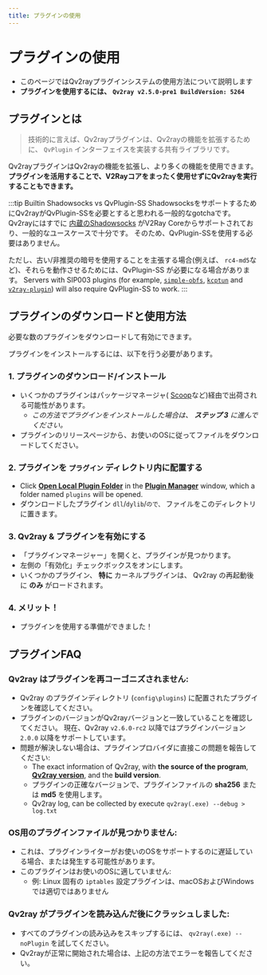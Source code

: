 ```yaml
---
title: プラグインの使用
---
```


# プラグインの使用

- このページではQv2rayプラグインシステムの使用方法について説明します
- **プラグインを使用するには、 `Qv2ray v2.5.0-pre1 BuildVersion: 5264`**

## プラグインとは

> 技術的に言えば、Qv2rayプラグインは、Qv2rayの機能を拡張するために、 `QvPlugin` インターフェイスを実装する共有ライブラリです。

Qv2rayプラグインはQv2rayの機能を拡張し、より多くの機能を使用できます。 **プラグインを活用することで、V2Rayコアをまったく使用せずにQv2rayを実行することもできます。**



:::tip Builtin Shadowsocks vs QvPlugin-SS ShadowsocksをサポートするためにQv2rayがQvPlugin-SSを必要とすると思われる一般的なgotchaです。 Qv2rayにはすでに [内蔵のShadowsocks](https://www.v2fly.org/config/protocols/shadowsocks.html#outboundconfigurationobject) がV2Ray Coreからサポートされており、一般的なユースケースで十分です。 そのため、QvPlugin-SSを使用する必要はありません。

ただし、古い/非推奨の暗号を使用することを主張する場合(例えば、 `rc4-md5`など)、それらを動作させるためには、QvPlugin-SS が必要になる場合があります。 Servers with SIP003 plugins (for example, [`simple-obfs`](https://github.com/shadowsocks/simple-obfs), [`kcptun`](https://github.com/xtaci/kcptun) and [`v2ray-plugin`](https://github.com/shadowsocks/v2ray-plugin)) will also require QvPlugin-SS to work. :::

## プラグインのダウンロードと使用方法

必要な数のプラグインをダウンロードして有効にできます。

プラグインをインストールするには、以下を行う必要があります。

### 1. プラグインのダウンロード/インストール

- いくつかのプラグインはパッケージマネージャ( [Scoop](../getting-started/step1.md#scoop-for-windows-users)など)経由で出荷される可能性があります。
  - _この方法でプラグインをインストールした場合は、 **ステップ 3** に進んでください。_
- プラグインのリリースページから、お使いのOSに従ってファイルをダウンロードしてください。

### 2. プラグインを `プラグイン` ディレクトリ内に配置する

- Click **[Open Local Plugin Folder](qv2ray://open/plugin/metadata)** in the **[Plugin Manager](qv2ray://open/plugin/plugindir)** window, which a folder named `plugins` will be opened.
- ダウンロードしたプラグイン `dll`/`dylib`/`ので、` ファイルをこのディレクトリに置きます。

### 3. Qv2ray & プラグインを有効にする

- 「プラグインマネージャー」を開くと、プラグインが見つかります。
- 左側の「有効化」チェックボックスをオンにします。
- いくつかのプラグイン、 **特に** カーネルプラグインは、 Qv2ray の再起動後に **のみ** がロードされます。

### 4. メリット！

- プラグインを使用する準備ができました！

## プラグインFAQ

### Qv2ray はプラグインを再コーゴニズされません:

- Qv2ray のプラグインディレクトリ (`config\plugins`) に配置されたプラグインを確認してください。
- プラグインのバージョンがQv2rayバージョンと一致していることを確認してください。 現在、Qv2ray `v2.6.0-rc2` 以降ではプラグインバージョン `2.0.0` 以降をサポートしています。
- 問題が解決しない場合は、プラグインプロバイダに直接この問題を報告してください:
  - The exact information of Qv2ray, with **the source of the program**, **[Qv2ray version](qv2ray://open/preference/about)**, and the **build version**.
  - プラグインの正確なバージョンで、プラグインファイルの **sha256** または **md5** を使用します。
  - Qv2ray log, can be collected by execute `qv2ray(.exe) --debug > log.txt`

### OS用のプラグインファイルが見つかりません:

- これは、プラグインライターがお使いのOSをサポートするのに遅延している場合、または発生する可能性があります。
- このプラグインはお使いのOSに適していません:
  - 例: Linux 固有の `iptables` 設定プラグインは、macOSおよびWindowsでは適切ではありません

### Qv2ray がプラグインを読み込んだ後にクラッシュしました:

- すべてのプラグインの読み込みをスキップするには、 `qv2ray(.exe) --noPlugin` を試してください。
- Qv2rayが正常に開始された場合は、上記の方法でエラーを報告してください。
